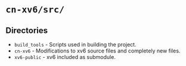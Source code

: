 # `cn-xv6/src/`

## Directories
* `build_tools` - Scripts used in building the project.
* `cn-xv6` - Modifications to xv6 source files and completely new files.
* `xv6-public` - xv6 included as submodule.